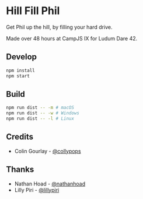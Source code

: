# Hill Fill Phil

Get Phil up the hill, by filling your hard drive.

Made over 48 hours at CampJS IX for Ludum Dare 42.

## Develop

```sh
npm install
npm start
```

## Build

```sh
npm run dist -- -m # macOS
npm run dist -- -w # Windows
npm run dist -- -l # Linux
```

## Credits

- Colin Gourlay - [@collypops](https://twitter.com/collypops)

## Thanks

- Nathan Hoad - [@nathanhoad](https://twitter.com/nathanhoad)
- Lilly Piri - [@lillypiri](https://twitter.com/lillypiri)
